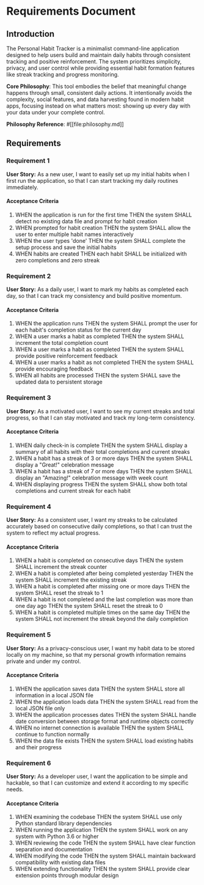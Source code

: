 # Requirements Document

## Introduction

The Personal Habit Tracker is a minimalist command-line application designed to help users build and maintain daily habits through consistent tracking and positive reinforcement. The system prioritizes simplicity, privacy, and user control while providing essential habit formation features like streak tracking and progress monitoring.

**Core Philosophy**: This tool embodies the belief that meaningful change happens through small, consistent daily actions. It intentionally avoids the complexity, social features, and data harvesting found in modern habit apps, focusing instead on what matters most: showing up every day with your data under your complete control.

**Philosophy Reference**: #[[file:philosophy.md]]

## Requirements

### Requirement 1

**User Story:** As a new user, I want to easily set up my initial habits when I first run the application, so that I can start tracking my daily routines immediately.

#### Acceptance Criteria

1. WHEN the application is run for the first time THEN the system SHALL detect no existing data file and prompt for habit creation
2. WHEN prompted for habit creation THEN the system SHALL allow the user to enter multiple habit names interactively
3. WHEN the user types 'done' THEN the system SHALL complete the setup process and save the initial habits
4. WHEN habits are created THEN each habit SHALL be initialized with zero completions and zero streak

### Requirement 2

**User Story:** As a daily user, I want to mark my habits as completed each day, so that I can track my consistency and build positive momentum.

#### Acceptance Criteria

1. WHEN the application runs THEN the system SHALL prompt the user for each habit's completion status for the current day
2. WHEN a user marks a habit as completed THEN the system SHALL increment the total completion count
3. WHEN a user marks a habit as completed THEN the system SHALL provide positive reinforcement feedback
4. WHEN a user marks a habit as not completed THEN the system SHALL provide encouraging feedback
5. WHEN all habits are processed THEN the system SHALL save the updated data to persistent storage

### Requirement 3

**User Story:** As a motivated user, I want to see my current streaks and total progress, so that I can stay motivated and track my long-term consistency.

#### Acceptance Criteria

1. WHEN daily check-in is complete THEN the system SHALL display a summary of all habits with their total completions and current streaks
2. WHEN a habit has a streak of 3 or more days THEN the system SHALL display a "Great!" celebration message
3. WHEN a habit has a streak of 7 or more days THEN the system SHALL display an "Amazing!" celebration message with week count
4. WHEN displaying progress THEN the system SHALL show both total completions and current streak for each habit

### Requirement 4

**User Story:** As a consistent user, I want my streaks to be calculated accurately based on consecutive daily completions, so that I can trust the system to reflect my actual progress.

#### Acceptance Criteria

1. WHEN a habit is completed on consecutive days THEN the system SHALL increment the streak counter
2. WHEN a habit is completed after being completed yesterday THEN the system SHALL increment the existing streak
3. WHEN a habit is completed after missing one or more days THEN the system SHALL reset the streak to 1
4. WHEN a habit is not completed and the last completion was more than one day ago THEN the system SHALL reset the streak to 0
5. WHEN a habit is completed multiple times on the same day THEN the system SHALL not increment the streak beyond the daily completion

### Requirement 5

**User Story:** As a privacy-conscious user, I want my habit data to be stored locally on my machine, so that my personal growth information remains private and under my control.

#### Acceptance Criteria

1. WHEN the application saves data THEN the system SHALL store all information in a local JSON file
2. WHEN the application loads data THEN the system SHALL read from the local JSON file only
3. WHEN the application processes dates THEN the system SHALL handle date conversion between storage format and runtime objects correctly
4. WHEN no internet connection is available THEN the system SHALL continue to function normally
5. WHEN the data file exists THEN the system SHALL load existing habits and their progress

### Requirement 6

**User Story:** As a developer user, I want the application to be simple and hackable, so that I can customize and extend it according to my specific needs.

#### Acceptance Criteria

1. WHEN examining the codebase THEN the system SHALL use only Python standard library dependencies
2. WHEN running the application THEN the system SHALL work on any system with Python 3.6 or higher
3. WHEN reviewing the code THEN the system SHALL have clear function separation and documentation
4. WHEN modifying the code THEN the system SHALL maintain backward compatibility with existing data files
5. WHEN extending functionality THEN the system SHALL provide clear extension points through modular design